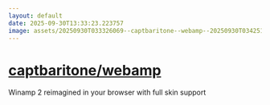 ```yaml
---
layout: default
date: 2025-09-30T13:33:23.223757
image: assets/20250930T033326069--captbaritone--webamp--20250930T034251591--cropped.png
---
```


# [captbaritone/webamp](https://github.com/captbaritone/webamp)

Winamp 2 reimagined in your browser with full skin support
